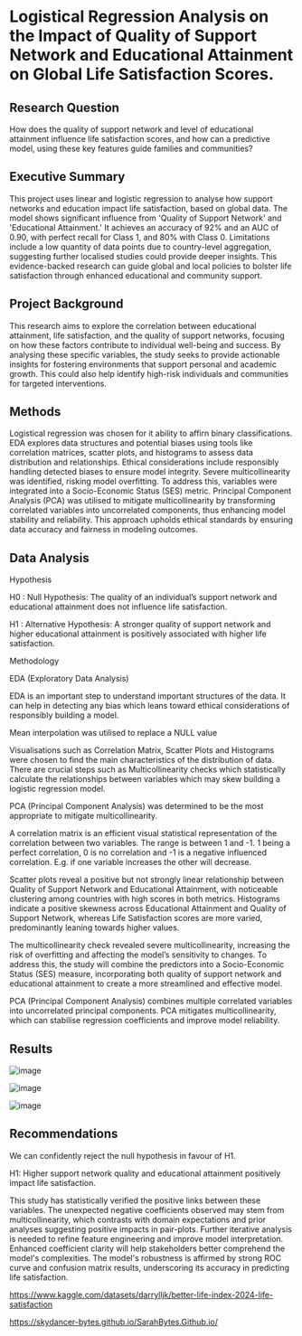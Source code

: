 # Logistical Regression Analysis on the Impact of Quality of Support Network and Educational Attainment on Global Life Satisfaction Scores.

## Research Question
How does the quality of support network and level of educational attainment influence life satisfaction scores, and how can a predictive model, using these key features guide families and communities?

## Executive Summary
This project uses linear and logistic regression to analyse how support networks and education impact life satisfaction, based on global data. The model shows significant influence from 'Quality of Support Network' and 'Educational Attainment.' It achieves an accuracy of 92% and an AUC of 0.90, with perfect recall for Class 1, and 80% with Class 0. Limitations include a low quantity of data points due to country-level aggregation, suggesting further localised studies could provide deeper insights. This evidence-backed research can guide global and local policies to bolster life satisfaction through enhanced educational and community support.

## Project Background
This research aims to explore the correlation between educational attainment, life satisfaction, and the quality of support networks, focusing on how these factors contribute to individual well-being and success. By analysing these specific variables, the study seeks to provide actionable insights for fostering environments that support personal and academic growth. This could also help identify high-risk individuals and communities for targeted interventions.

## Methods
Logistical regression was chosen for it ability to affirn binary classifications. EDA explores data structures and potential biases using tools like correlation matrices, scatter plots, and histograms to assess data distribution and relationships. Ethical considerations include responsibly handling detected biases to ensure model integrity. Severe multicollinearity was identified, risking model overfitting. To address this, variables were integrated into a Socio-Economic Status (SES) metric. Principal Component Analysis (PCA) was utilised to mitigate multicollinearity by transforming correlated variables into uncorrelated components, thus enhancing model stability and reliability. This approach upholds ethical standards by ensuring data accuracy and fairness in modeling outcomes.

## Data Analysis

Hypothesis 

H0 : Null Hypothesis: The quality of an individual’s support network and educational attainment does not influence life satisfaction.

H1 : Alternative Hypothesis: A stronger quality of support network and higher educational attainment is positively associated with higher life satisfaction.

Methodology

EDA (Exploratory Data Analysis)

EDA is an important step to  understand important structures of the data. It can help in detecting any bias which leans toward ethical considerations of responsibly building a model. 

Mean interpolation was utilised to replace a NULL value

Visualisations such as Correlation Matrix, Scatter Plots and Histograms were chosen to find the main characteristics of the distribution of data. There are crucial steps such as Multicollinearity checks which statistically calculate the relationships between variables which may skew building a logistic regression model. 

PCA (Principal Component Analysis) was determined to be the most appropriate to mitigate multicollinearity.  

A correlation matrix is an efficient visual statistical representation of the correlation between two variables. The range is between 1 and -1. 1 being a perfect correlation, 0 is no correlation and -1 is a negative influenced correlation. E.g. if one variable increases the other will decrease.

Scatter plots reveal a positive but not strongly linear relationship between Quality of Support Network and Educational Attainment, with noticeable clustering among countries with high scores in both metrics. Histograms indicate a positive skewness across Educational Attainment and Quality of Support Network, whereas Life Satisfaction scores are more varied, predominantly leaning towards higher values.

The multicollinearity check revealed severe multicollinearity, increasing the risk of overfitting and affecting the model’s sensitivity to changes. To address this, the study will combine the predictors into a Socio-Economic Status (SES) measure, incorporating both quality of support network and educational attainment to create a more streamlined and effective model.

PCA (Principal Component Analysis) combines multiple correlated variables into uncorrelated principal components. PCA mitigates multicollinearity, which can stabilise regression coefficients and improve model reliability.

## Results

![image](https://github.com/user-attachments/assets/f79ba67f-40de-462b-9fbe-29866b4f73ce)

![image](https://github.com/user-attachments/assets/99b81555-5246-49d1-bce1-5d2354cce1be)

![image](https://github.com/user-attachments/assets/b9d5b3cd-8cb0-4eab-8812-245887dbedfd)


## Recommendations
We can confidently reject the null hypothesis in favour of H1.

H1: Higher support network quality and educational attainment positively impact life satisfaction.

This study has statistically verified the positive links between these variables. The unexpected negative coefficients observed may stem from multicollinearity, which contrasts with domain expectations and prior analyses suggesting positive impacts in pair-plots. 
Further iterative analysis is needed to refine feature engineering and improve model interpretation. Enhanced coefficient clarity will help stakeholders better comprehend the model's complexities. The model's robustness is affirmed by strong ROC curve and confusion matrix results, underscoring its accuracy in predicting life satisfaction.

https://www.kaggle.com/datasets/darrylljk/better-life-index-2024-life-satisfaction 

https://skydancer-bytes.github.io/SarahBytes.Github.io/
